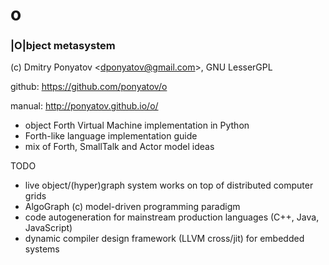 # o
### |O|bject metasystem

(c) Dmitry Ponyatov <<dponyatov@gmail.com>>, GNU LesserGPL

github: https://github.com/ponyatov/o

manual: http://ponyatov.github.io/o/

* object Forth Virtual Machine implementation in Python
* Forth-like language implementation guide
* mix of Forth, SmallTalk and Actor model ideas

TODO

* live object/(hyper)graph system works on top of distributed computer grids
* AlgoGraph (c) model-driven programming paradigm
* code autogeneration for mainstream production languages (C++, Java, JavaScript)
* dynamic compiler design framework (LLVM cross/jit) for embedded systems
